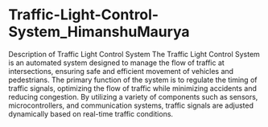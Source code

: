 # Traffic-Light-Control-System_HimanshuMaurya
Description of Traffic Light Control System
The Traffic Light Control System is an automated system designed to manage the flow of traffic at intersections, ensuring safe and efficient movement of vehicles and pedestrians. The primary function of the system is to regulate the timing of traffic signals, optimizing the flow of traffic while minimizing accidents and reducing congestion. By utilizing a variety of components such as sensors, microcontrollers, and communication systems, traffic signals are adjusted dynamically based on real-time traffic conditions.
